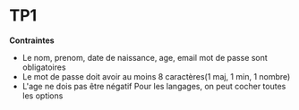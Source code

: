 # TP1

**Contraintes**
- Le nom, prenom, date de naissance, age, email mot de passe sont obligatoires
- Le mot de passe doit avoir au moins 8 caractères(1 maj, 1 min, 1 nombre)
- L'age ne dois pas être négatif
Pour les langages, on peut cocher toutes les options